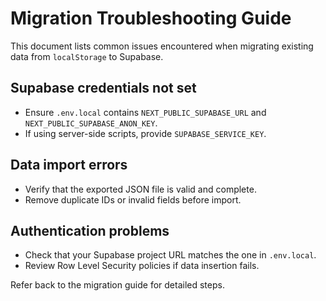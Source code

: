 # Migration Troubleshooting Guide

This document lists common issues encountered when migrating existing data from `localStorage` to Supabase.

## Supabase credentials not set
- Ensure `.env.local` contains `NEXT_PUBLIC_SUPABASE_URL` and `NEXT_PUBLIC_SUPABASE_ANON_KEY`.
- If using server-side scripts, provide `SUPABASE_SERVICE_KEY`.

## Data import errors
- Verify that the exported JSON file is valid and complete.
- Remove duplicate IDs or invalid fields before import.

## Authentication problems
- Check that your Supabase project URL matches the one in `.env.local`.
- Review Row Level Security policies if data insertion fails.

Refer back to the migration guide for detailed steps.


